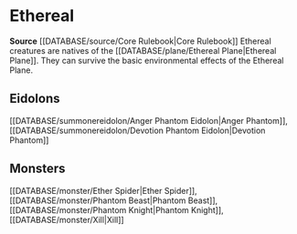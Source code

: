 ﻿---
id: '63'
name: Ethereal
rarity: Common
rus_type_level: null
source: '[[DATABASE/source/Core Rulebook|Core Rulebook]]'
trait:
- Ethereal
type: Trait

---
# Ethereal

**Source** [[DATABASE/source/Core Rulebook|Core Rulebook]] 
Ethereal creatures are natives of the [[DATABASE/plane/Ethereal Plane|Ethereal Plane]]. They can survive the basic environmental effects of the Ethereal Plane.

## Eidolons

[[DATABASE/summonereidolon/Anger Phantom Eidolon|Anger Phantom]], [[DATABASE/summonereidolon/Devotion Phantom Eidolon|Devotion Phantom]]

## Monsters

[[DATABASE/monster/Ether Spider|Ether Spider]], [[DATABASE/monster/Phantom Beast|Phantom Beast]], [[DATABASE/monster/Phantom Knight|Phantom Knight]], [[DATABASE/monster/Xill|Xill]]